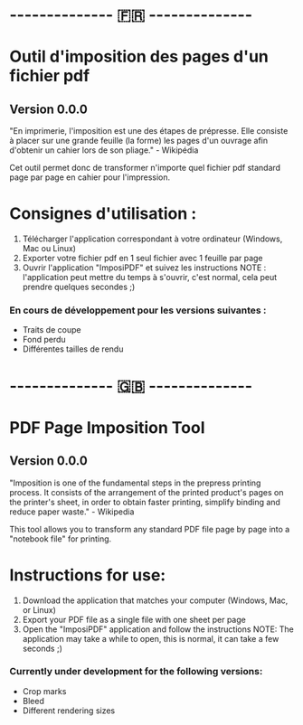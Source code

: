 # -------------- 🇫🇷 --------------
# Outil d'imposition des pages d'un fichier pdf
## Version 0.0.0

"En imprimerie, l'imposition est une des étapes de prépresse. Elle consiste à placer sur une grande feuille (la forme) les pages d'un ouvrage afin d'obtenir un cahier lors de son pliage." - Wikipédia

Cet outil permet donc de transformer n'importe quel fichier pdf standard page par page en cahier pour l'impression.


# Consignes d'utilisation :

1. Télécharger l'application correspondant à votre ordinateur (Windows, Mac ou Linux)
2. Exporter votre fichier pdf en 1 seul fichier avec 1 feuille par page
3. Ouvrir l'application "ImposiPDF" et suivez les instructions
NOTE : l'application peut mettre du temps à s'ouvrir, c'est normal, cela peut prendre quelques secondes ;)


### En cours de développement pour les versions suivantes :
- Traits de coupe
- Fond perdu
- Différentes tailles de rendu

# -------------- 🇬🇧 --------------
# PDF Page Imposition Tool
## Version 0.0.0

"Imposition is one of the fundamental steps in the prepress printing process. It consists of the arrangement of the printed product's pages on the printer's sheet, in order to obtain faster printing, simplify binding and reduce paper waste." - Wikipedia

This tool allows you to transform any standard PDF file page by page into a "notebook file" for printing.

# Instructions for use:

1. Download the application that matches your computer (Windows, Mac, or Linux)
2. Export your PDF file as a single file with one sheet per page
3. Open the "ImposiPDF" application and follow the instructions
NOTE: The application may take a while to open, this is normal, it can take a few seconds ;)

### Currently under development for the following versions:
- Crop marks
- Bleed
- Different rendering sizes
